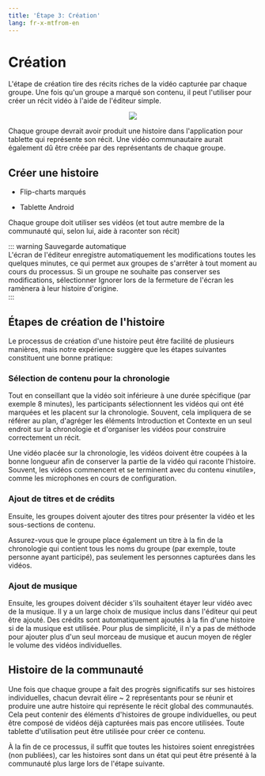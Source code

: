 ```yaml
---
title: 'Étape 3: Création'
lang: fr-x-mtfrom-en
---
```

<ReadTime/> 

<Steps :step="3"/> 

# Création  

<Leader> 

 L&#39;étape de création tire des récits riches de la vidéo capturée par chaque groupe. Une fois qu&#39;un groupe a marqué son contenu, il peut l&#39;utiliser pour créer un récit vidéo à l&#39;aide de l&#39;éditeur simple.  

<div style="text-align:center"> 
<img src="/imgs/creation.svg"/> 
</div> 

</Leader> 

<Tip title="Résultat de l&#39;étape"> 

 Chaque groupe devrait avoir produit une histoire dans l&#39;application pour tablette qui représente son récit. Une vidéo communautaire aurait également dû être créée par des représentants de chaque groupe.  

</Tip> 

<TimeGuide title="3-4 heures"> 

## Créer une histoire  

</TimeGuide> 

<Materials title="Matériaux"> 

<ul><li> Flip-charts marqués </li></ul> 
<ul><li> Tablette Android </li></ul> 

</Materials> 


<App/> 
<Dashboard/> 
<Paper/> 

 Chaque groupe doit utiliser ses vidéos (et tout autre membre de la communauté qui, selon lui, aide à raconter son récit)  

::: warning Sauvegarde automatique  
 L&#39;écran de l&#39;éditeur enregistre automatiquement les modifications toutes les quelques minutes, ce qui permet aux groupes de s&#39;arrêter à tout moment au cours du processus. Si un groupe ne souhaite pas conserver ses modifications, sélectionner <span class="code">Ignorer</span> lors de la fermeture de l&#39;écran les ramènera à leur histoire d&#39;origine.  
:::  

## Étapes de création de l&#39;histoire  

 Le processus de création d&#39;une histoire peut être facilité de plusieurs manières, mais notre expérience suggère que les étapes suivantes constituent une bonne pratique:  

### Sélection de contenu pour la chronologie  

 Tout en conseillant que la vidéo soit inférieure à une durée spécifique (par exemple 8 minutes), les participants sélectionnent les vidéos qui ont été marquées et les placent sur la chronologie. Souvent, cela impliquera de se référer au plan, d&#39;agréger les éléments <span class="code">Introduction</span> et <span class="code">Contexte</span> en un seul endroit sur la chronologie et d&#39;organiser les vidéos pour construire correctement un récit.  

 Une vidéo placée sur la chronologie, les vidéos doivent être <span class="code">coupées</span> à la bonne longueur afin de conserver la partie de la vidéo qui raconte l&#39;histoire. Souvent, les vidéos commencent et se terminent avec du contenu «inutile», comme les microphones en cours de configuration.  

### Ajout de titres et de crédits  

 Ensuite, les groupes doivent ajouter des <span class="code">titres</span> pour présenter la vidéo et les sous-sections de contenu.  

 Assurez-vous que le groupe place également un <span class="code">titre</span> à la fin de la chronologie qui contient tous les noms du groupe (par exemple, toute personne ayant participé), pas seulement les personnes capturées dans les vidéos.  

### Ajout de musique  

 Ensuite, les groupes doivent décider s&#39;ils souhaitent étayer leur vidéo avec de la musique. Il y a un large choix de musique inclus dans l&#39;éditeur qui peut être ajouté. Des crédits sont automatiquement ajoutés à la fin d&#39;une histoire si de la musique est utilisée. Pour plus de simplicité, il n&#39;y a pas de méthode pour ajouter plus d&#39;un seul morceau de musique et aucun moyen de régler le volume des vidéos individuelles.  

## Histoire de la communauté  

 Une fois que chaque groupe a fait des progrès significatifs sur ses histoires individuelles, chacun devrait élire ~ 2 représentants pour se réunir et produire une autre histoire qui représente le récit global des communautés. Cela peut contenir des éléments d&#39;histoires de groupe individuelles, ou peut être composé de vidéos déjà capturées mais pas encore utilisées. Toute tablette d&#39;utilisation peut être utilisée pour créer ce contenu.  

<Tip> 

 À la fin de ce processus, il suffit que toutes les <span class="code">histoires</span> soient enregistrées (non publiées), car les histoires sont dans un état qui peut être présenté à la communauté plus large lors de l&#39;étape suivante.  

</Tip> 
